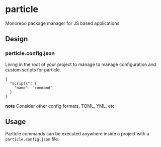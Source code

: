 # particle

Monorepo package manager for JS based applications

## Design

### particle.config.json

Living in the root of your project to manage to manage configuration and custom scripts for particle.

```
{
  "scripts": {
    "name": "command"
  }
}
```

**note** Consider other config formats, TOML, YML, etc

## Usage

Particle commands can be executed anywhere inside a project with a `particle.config.json` file.
